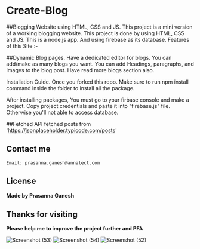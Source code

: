 # Create-Blog

##Blogging Website using HTML, CSS and JS.
This project is a mini version of a working blogging website. This project is done by using HTML, CSS and JS. This is a node.js app. And using firebase as its database. Features of this Site :-

##Dynamic Blog pages.
Have a dedicated editor for blogs.
You can add/make as many blogs you want.
You can add Headings, paragraphs, and Images to the blog post.
Have read more blogs section also.

Installation Guide.
Once you forked this repo. Make sure to run npm install command inside the folder to install all the package.

After installing packages, You must go to your firbase console and make a project. Copy project credentials and paste it into "firebase.js" file. Otherwise you'll not able to access database.

##Fetched API
fetched posts from 'https://jsonplaceholder.typicode.com/posts'


## Contact me

```
Email: prasanna.ganesh@annalect.com
```

## License
**Made by Prasanna Ganesh**


## Thanks for visiting
**Please help me to improve the project further and PFA**





![Screenshot (53)](https://user-images.githubusercontent.com/120724118/212616100-a4bdede3-aec0-4619-9af1-1c74fea56b8c.png)
![Screenshot (54)](https://user-images.githubusercontent.com/120724118/212616114-18c26946-aa52-4cf4-889f-f65a990b7201.png)
![Screenshot (52)](https://user-images.githubusercontent.com/120724118/212616126-34cc6612-13ae-4c53-8215-05d3dd473f64.png)
